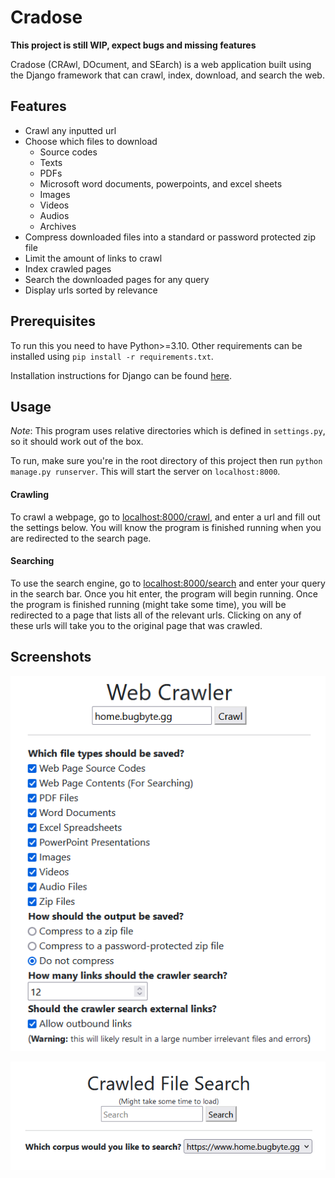# Cradose

  **This project is still WIP, expect bugs and missing features**

Cradose (CRAwl, DOcument, and SEarch) is a web application built using the Django framework that can crawl, index, download, and search the web.

## Features

- Crawl any inputted url
- Choose which files to download
  - Source codes
  - Texts
  - PDFs
  - Microsoft word documents, powerpoints, and excel sheets
  - Images
  - Videos
  - Audios
  - Archives
- Compress downloaded files into a standard or password protected zip file
- Limit the amount of links to crawl
- Index crawled pages
- Search the downloaded pages for any query
- Display urls sorted by relevance

## Prerequisites

To run this you need to have Python>=3.10. Other requirements can be installed using `pip install -r requirements.txt`.

Installation instructions for Django can be found [here](https://www.djangoproject.com/download/).

## Usage

_Note_: This program uses relative directories which is defined in `settings.py`, so it should work out of the box.

To run, make sure you're in the root directory of this project then run `python manage.py runserver`. This will start the server on `localhost:8000`.

#### Crawling
To crawl a webpage, go to [localhost:8000/crawl](localhost:8000/crawl), and enter a url and fill out the settings below. You will know the program is finished running when you are redirected to the search page.

#### Searching
To use the search engine, go to [localhost:8000/search](localhost:8000/search) and enter your query in the search bar. Once you hit enter, the program will begin running. Once the program is finished running (might take some time), you will be redirected to a page that lists all of the relevant urls. Clicking on any of these urls will take you to the original page that was crawled.

## Screenshots

![crawl page](./src/img/Crawl.png)

![search page](./src/img/Search.png)

<!-- ![results page](./src/img/Results.png) -->